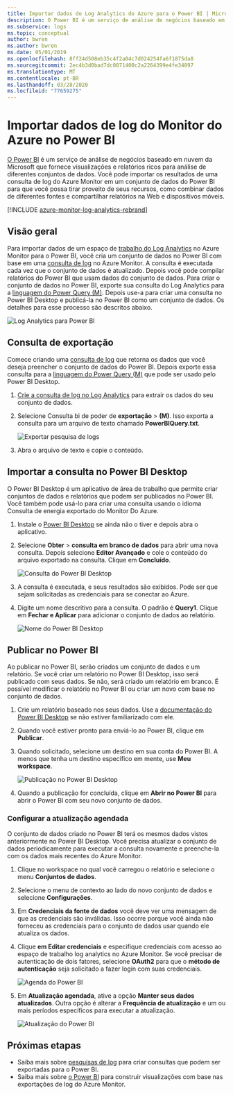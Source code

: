 ```yaml
---
title: Importar dados do Log Analytics do Azure para o Power BI | Microsoft Docs
description: O Power BI é um serviço de análise de negócios baseado em nuvem da Microsoft que fornece relatórios e visualizações avançadas para análise de diferentes conjuntos de dados.  Este artigo descreve como configurar e importar dados do Log Analytics para o Power BI e configurá-los para serem atualizados automaticamente.
ms.subservice: logs
ms.topic: conceptual
author: bwren
ms.author: bwren
ms.date: 05/01/2019
ms.openlocfilehash: 8ff24d508eb35c4f2a04c7d024254fa6f1875da8
ms.sourcegitcommit: 2ec4b3d0bad7dc0071400c2a2264399e4fe34897
ms.translationtype: MT
ms.contentlocale: pt-BR
ms.lasthandoff: 03/28/2020
ms.locfileid: "77659275"
---
```

# <a name="import-azure-monitor-log-data-into-power-bi"></a>Importar dados de log do Monitor do Azure no Power BI


[O Power BI](https://powerbi.microsoft.com/documentation/powerbi-service-get-started/) é um serviço de análise de negócios baseado em nuvem da Microsoft que fornece visualizações e relatórios ricos para análise de diferentes conjuntos de dados.  Você pode importar os resultados de uma consulta de log do Azure Monitor em um conjunto de dados do Power BI para que você possa tirar proveito de seus recursos, como combinar dados de diferentes fontes e compartilhar relatórios na Web e dispositivos móveis.

[!INCLUDE [azure-monitor-log-analytics-rebrand](../../../includes/azure-monitor-log-analytics-rebrand.md)]

## <a name="overview"></a>Visão geral
Para importar dados de um espaço de [trabalho do Log Analytics](manage-access.md) no Azure Monitor para o Power BI, você cria um conjunto de dados no Power BI com base em uma [consulta de log](../log-query/log-query-overview.md) no Azure Monitor.  A consulta é executada cada vez que o conjunto de dados é atualizado.  Depois você pode compilar relatórios do Power BI que usam dados do conjunto de dados.  Para criar o conjunto de dados no Power BI, exporte sua consulta do Log Analytics para a [linguagem do Power Query (M)](https://docs.microsoft.com/powerquery-m/power-query-m-language-specification).  Depois use-a para criar uma consulta no Power BI Desktop e publicá-la no Power BI como um conjunto de dados.  Os detalhes para esse processo são descritos abaixo.

![Log Analytics para Power BI](media/powerbi/overview.png)

## <a name="export-query"></a>Consulta de exportação
Comece criando uma [consulta de log](../log-query/log-query-overview.md) que retorna os dados que você deseja preencher o conjunto de dados do Power BI.  Depois exporte essa consulta para a [linguagem do Power Query (M)](https://docs.microsoft.com/powerquery-m/power-query-m-language-specification) que pode ser usado pelo Power BI Desktop.

1. [Crie a consulta de log no Log Analytics](../log-query/get-started-portal.md) para extrair os dados do seu conjunto de dados.
2. Selecione Consulta bi de poder de **exportação** > **(M)**.  Isso exporta a consulta para um arquivo de texto chamado **PowerBIQuery.txt**. 

    ![Exportar pesquisa de logs](media/powerbi/export-analytics.png)

3. Abra o arquivo de texto e copie o conteúdo.

## <a name="import-query-into-power-bi-desktop"></a>Importar a consulta no Power BI Desktop
O Power BI Desktop é um aplicativo de área de trabalho que permite criar conjuntos de dados e relatórios que podem ser publicados no Power BI.  Você também pode usá-lo para criar uma consulta usando o idioma Consulta de energia exportado do Monitor Do Azure. 

1. Instale o [Power BI Desktop](https://powerbi.microsoft.com/desktop/) se ainda não o tiver e depois abra o aplicativo.
2. Selecione **Obter** > **consulta em branco de dados** para abrir uma nova consulta.  Depois selecione **Editor Avançado** e cole o conteúdo do arquivo exportado na consulta. Clique em **Concluído**.

    ![Consulta do Power BI Desktop](media/powerbi/desktop-new-query.png)

5. A consulta é executada, e seus resultados são exibidos.  Pode ser que sejam solicitadas as credenciais para se conectar ao Azure.  
6. Digite um nome descritivo para a consulta.  O padrão é **Query1**. Clique em **Fechar e Aplicar** para adicionar o conjunto de dados ao relatório.

    ![Nome do Power BI Desktop](media/powerbi/desktop-results.png)



## <a name="publish-to-power-bi"></a>Publicar no Power BI
Ao publicar no Power BI, serão criados um conjunto de dados e um relatório.  Se você criar um relatório no Power BI Desktop, isso será publicado com seus dados.  Se não, será criado um relatório em branco.  É possível modificar o relatório no Power BI ou criar um novo com base no conjunto de dados.

1. Crie um relatório baseado nos seus dados.  Use a [documentação do Power BI Desktop](https://docs.microsoft.com/power-bi/desktop-report-view) se não estiver familiarizado com ele.  
1. Quando você estiver pronto para enviá-lo ao Power BI, clique em **Publicar**.  
1. Quando solicitado, selecione um destino em sua conta do Power BI.  A menos que tenha um destino específico em mente, use **Meu workspace**.

    ![Publicação no Power BI Desktop](media/powerbi/desktop-publish.png)

1. Quando a publicação for concluída, clique em **Abrir no Power BI** para abrir o Power BI com seu novo conjunto de dados.


### <a name="configure-scheduled-refresh"></a>Configurar a atualização agendada
O conjunto de dados criado no Power BI terá os mesmos dados vistos anteriormente no Power BI Desktop.  Você precisa atualizar o conjunto de dados periodicamente para executar a consulta novamente e preenche-la com os dados mais recentes do Azure Monitor.  

1. Clique no workspace no qual você carregou o relatório e selecione o menu **Conjuntos de dados**. 
1. Selecione o menu de contexto ao lado do novo conjunto de dados e selecione **Configurações**. 
1. Em **Credenciais da fonte de dados** você deve ver uma mensagem de que as credenciais são inválidas.  Isso ocorre porque você ainda não forneceu as credenciais para o conjunto de dados usar quando ele atualiza os dados.  
1. Clique **em Editar credenciais** e especifique credenciais com acesso ao espaço de trabalho log analytics no Azure Monitor. Se você precisar de autenticação de dois fatores, selecione **OAuth2** para que o **método de autenticação** seja solicitado a fazer login com suas credenciais.

    ![Agenda do Power BI](media/powerbi/powerbi-schedule.png)

5. Em **Atualização agendada**, ative a opção **Manter seus dados atualizados**.  Outra opção é alterar a **Frequência de atualização** e um ou mais períodos específicos para executar a atualização.

    ![Atualização do Power BI](media/powerbi/powerbi-schedule-refresh.png)



## <a name="next-steps"></a>Próximas etapas
* Saiba mais sobre [pesquisas de log](../log-query/log-query-overview.md) para criar consultas que podem ser exportadas para o Power BI.
* Saiba mais sobre [o Power BI](https://powerbi.microsoft.com) para construir visualizações com base nas exportações de log do Azure Monitor.
